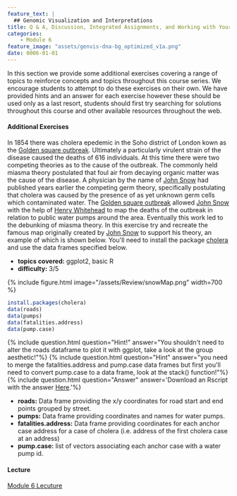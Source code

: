 ```yaml
---
feature_text: |
  ## Genomic Visualization and Interpretations
title: Q & A, Discussion, Integrated Assignments, and Working with Your Own Data
categories:
    - Module 6
feature_image: "assets/genvis-dna-bg_optimized_v1a.png"
date: 0006-01-01
---
```


In this section we provide some additional exercises covering a range of topics to reinforce concepts and topics throughout this course series. We encourage students to attempt to do these exercises on their own. We have provided hints and an answer for each exercise however these should be used only as a last resort, students should first try searching for solutions throughout this course and other available resources throughout the web.

#### Additional Exercises
In 1854 there was cholera epedemic in the Soho district of London kown as the [Golden square outbreak](https://en.wikipedia.org/wiki/1854_Broad_Street_cholera_outbreak). Ultimately a particularly virulent strain of the disease caused the deaths of 616 individuals. At this time there were two competing theories as to the cause of the outbreak. The commonly held miasma theory postulated that foul air from decaying organic matter was the cause of the disease. A physician by the name of [John Snow](https://en.wikipedia.org/wiki/John_Snow) had published years earlier the competing germ theory, specifically postulating that cholera was caused by the presence of as yet unknown germ cells which contaminated water. The [Golden square outbreak](https://en.wikipedia.org/wiki/1854_Broad_Street_cholera_outbreak) allowed [John Snow](https://en.wikipedia.org/wiki/John_Snow) with the help of [Henry Whitehead](https://en.wikipedia.org/wiki/Henry_Whitehead_(priest)) to map the deaths of the outbreak in relation to public water pumps around the area. Eventually this work led to the debunking of miasma theory. In this exercise try and recreate the famous map originally created by [John Snow](https://en.wikipedia.org/wiki/John_Snow) to support his theory, an example of which is shown below. You'll need to install the package [cholera](https://cran.r-project.org/web/packages/cholera/index.html) and use the data frames specified below.

* **topics covered:** ggplot2, basic R
* **difficulty:** 3/5

{% include figure.html image="/assets/Review/snowMap.png" width=700 %}

```R
install.packages(cholera)
data(roads)
data(pumps)
data(fatalities.address)
data(pump.case)
```

{% include question.html question="Hint!" answer="You shouldn't need to alter the roads dataframe to plot it with ggplot, take a look at the group aesthetic!"%}
{% include question.html question="Hint" answer="you need to merge the fatalities.address and pump.case data frames but first you'll need to convert pump.case to a data frame, look at the stack() function!"%}
{% include question.html question="Answer" answer='Download an Rscript with the answer <a href="http://genomedata.org/gen-viz-workshop/additional_exercises/snowMapAnswer.R">Here</a>.'%}

* **roads:** Data frame providing the x/y coordinates for road start and end points grouped by street.
* **pumps:** Data frame providing coordinates and names for water pumps.
* **fatalities.address:** Data frame providing coordinates for each anchor case address for a case of cholera (i.e. address of the first cholera case at an address)
* **pump.case:** list of vectors associating each anchor case with a water pump id.

#### Lecture
[Module 6 Lecuture](http://genviz.org/lectures/GenViz_Module6_Lecture.pptx)
